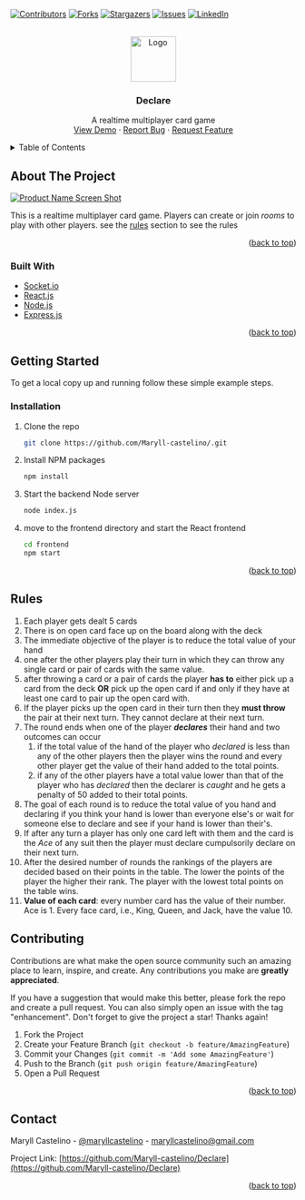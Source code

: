 <div id="top"></div>

[![Contributors][contributors-shield]][contributors-url]
[![Forks][forks-shield]][forks-url]
[![Stargazers][stars-shield]][stars-url]
[![Issues][issues-shield]][issues-url]
[![LinkedIn][linkedin-shield]][linkedin-url]

<!-- PROJECT LOGO -->
<br />
<div align="center">
  <a href="https://github.com/github_username/repo_name">
    <img src="images/logo.png" alt="Logo" width="80" height="80">
  </a>

<h3 align="center">Declare</h3>

  <p align="center">
    A realtime multiplayer card game
    <br />
    <a href="https://declare-production.up.railway.app/">View Demo</a>
    ·
    <a href="https://github.com/Maryll-castelino/Declare/issues">Report Bug</a>
    ·
    <a href="https://github.com/Maryll-castelino/Declare/issues">Request Feature</a>
  </p>
</div>



<!-- TABLE OF CONTENTS -->
<details>
  <summary>Table of Contents</summary>
  <ol>
    <li>
      <a href="#about-the-project">About The Project</a>
      <ul>
        <li><a href="#built-with">Built With</a></li>
      </ul>
    </li>
    <li>
      <a href="#getting-started">Getting Started</a>
      <ul>
        <li><a href="#installation">Installation</a></li>
      </ul>
    </li>
    <li><a href="#Rules">Rules</a></li>
    <li><a href="#contributing">Contributing</a></li>
    <li><a href="#contact">Contact</a></li>
  </ol>
</details>



<!-- ABOUT THE PROJECT -->
## About The Project

[![Product Name Screen Shot][product-screenshot]](https://castelinos-card-game.herokuapp.com/)

This is a realtime multiplayer card game. Players can create or join *rooms* to play with other players. see the [rules](#rules) section to see the rules

<p align="right">(<a href="#top">back to top</a>)</p>



### Built With

* [Socket.io](https://socket.io/)
* [React.js](https://reactjs.org/)
* [Node.js](https://nodejs.dev/)
* [Express.js](https://expressjs.com/)
<p align="right">(<a href="#top">back to top</a>)</p>



<!-- GETTING STARTED -->
## Getting Started

To get a local copy up and running follow these simple example steps.


### Installation

1. Clone the repo
   ```sh
   git clone https://github.com/Maryll-castelino/.git
   ```
2. Install NPM packages
   ```sh
   npm install
   ```
3. Start the backend Node server
   ```sh
   node index.js
   ```
4. move to the frontend directory and start the React frontend
   ```sh
   cd frontend
   npm start
   ```

<p align="right">(<a href="#top">back to top</a>)</p>

## Rules
1. Each player gets dealt 5 cards
2. There is on open card face up on the board along with the deck
3. The immediate objective of the player is to reduce the total value of your hand
4. one after the other players play their turn in which they can throw any single card or pair of cards with the same value.
5. after throwing a card or a pair of cards the player **has to** either pick up a card from the deck **OR** pick up the open card if and only if they have at least one card to pair up the open card with.
6. If the player picks up the open card in their turn then they **must throw** the pair at their next turn. They cannot declare at their next turn.
7. The round ends when one of the player ***declares*** their hand and two outcomes can occur
    1. if the total value of the hand of the player who *declared* is less than any of the other players then the player wins the round and every other player get the value of their hand added to the total points.
    2. if any of the other players have a total value lower than that of the player who has *declared* then the declarer is *caught* and he gets a penalty of 50 added to their total points.
8. The goal of each round is to reduce the total value of you hand and declaring if you think your hand is lower than everyone else's or wait for someone else to declare and see if your hand is lower than their's.
9. If after any turn a player has only one card left with them and the card is the *Ace* of any suit then the player must declare cumpulsorily declare on their next turn.
10. After the desired number of rounds the rankings of the players are decided based on their points in the table. The lower the points of the player the higher their rank. The player with the lowest total points on the table wins.
11. **Value of each card**: every number card has the value of their number. Ace is 1. Every face card, i.e., King, Queen, and Jack, have the value 10.

## Contributing

Contributions are what make the open source community such an amazing place to learn, inspire, and create. Any contributions you make are **greatly appreciated**.

If you have a suggestion that would make this better, please fork the repo and create a pull request. You can also simply open an issue with the tag "enhancement".
Don't forget to give the project a star! Thanks again!

1. Fork the Project
2. Create your Feature Branch (`git checkout -b feature/AmazingFeature`)
3. Commit your Changes (`git commit -m 'Add some AmazingFeature'`)
4. Push to the Branch (`git push origin feature/AmazingFeature`)
5. Open a Pull Request

<p align="right">(<a href="#top">back to top</a>)</p>



<!-- CONTACT -->
## Contact

Maryll Castelino - [@maryllcastelino](https://twitter.com/@maryllcastelino) - maryllcastelino@gmail.com

Project Link: [https://github.com/Maryll-castelino/Declare](https://github.com/Maryll-castelino/Declare)

<p align="right">(<a href="#top">back to top</a>)</p>


<!-- MARKDOWN LINKS & IMAGES -->
<!-- https://www.markdownguide.org/basic-syntax/#reference-style-links -->
[contributors-shield]: https://img.shields.io/github/contributors/Maryll-castelino/Declare.svg?style=for-the-badge
[contributors-url]: https://github.com/Maryll-castelino/Declare/contributors
[forks-shield]: https://img.shields.io/github/forks/Maryll-castelino/Declare.svg?style=for-the-badge
[forks-url]: https://github.com/Maryll-castelino/Declare/network/members
[stars-shield]: https://img.shields.io/github/stars/Maryll-castelino/Declare.svg?style=for-the-badge
[stars-url]: https://github.com/Maryll-castelino/Declare/stargazers
[issues-shield]: https://img.shields.io/github/issues/Maryll-castelino/Declare.svg?style=for-the-badge
[issues-url]: https://github.com/Maryll-castelino/Declare/issues
[linkedin-shield]: https://img.shields.io/badge/-LinkedIn-black.svg?style=for-the-badge&logo=linkedin&colorB=555
[linkedin-url]: https://linkedin.com/in/maryll-castelino-364085192/
[product-screenshot]: images/screenshot.png
